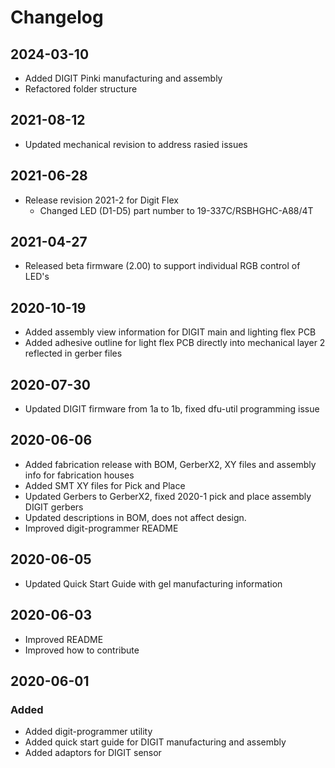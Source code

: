 # Changelog

## 2024-03-10
- Added DIGIT Pinki manufacturing and assembly
- Refactored folder structure

## 2021-08-12

- Updated mechanical revision to address rasied issues

## 2021-06-28

- Release revision 2021-2 for Digit Flex
    - Changed LED (D1-D5) part number to 19-337C/RSBHGHC-A88/4T

## 2021-04-27

- Released beta firmware (2.00) to support individual RGB control of LED's

## 2020-10-19

- Added assembly view information for DIGIT main and lighting flex PCB
- Added adhesive outline for light flex PCB directly into mechanical layer 2 reflected in gerber files

## 2020-07-30

- Updated DIGIT firmware from 1a to 1b, fixed dfu-util programming issue

## 2020-06-06

- Added fabrication release with BOM, GerberX2, XY files and assembly info for fabrication houses
- Added SMT XY files for Pick and Place
- Updated Gerbers to GerberX2, fixed 2020-1 pick and place assembly DIGIT gerbers
- Updated descriptions in BOM, does not affect design.
- Improved digit-programmer README

## 2020-06-05

- Updated Quick Start Guide with gel manufacturing information

## 2020-06-03

- Improved README
- Improved how to contribute

## 2020-06-01

### Added

- Added digit-programmer utility
- Added quick start guide for DIGIT manufacturing and assembly
- Added adaptors for DIGIT sensor
